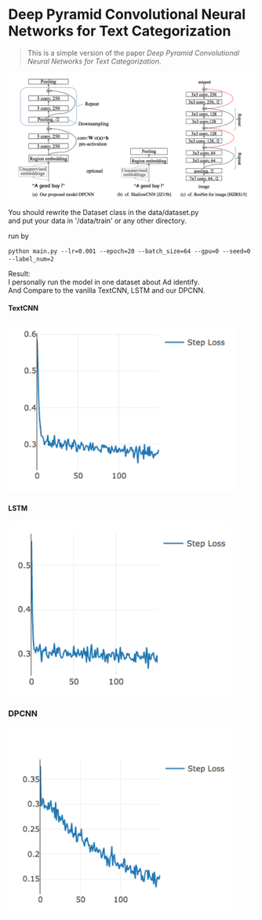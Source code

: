 # Deep Pyramid Convolutional Neural Networks for Text Categorization

> This is a simple version of the paper *Deep Pyramid Convolutional Neural Networks for Text Categorization*.


!['model'](./pictures/figure1.png)


You should rewrite the Dataset class in the data/dataset.py  
and put your data in '/data/train' or any other directory.

run by

```
python main.py --lr=0.001 --epoch=20 --batch_size=64 --gpu=0 --seed=0 --label_num=2			
```
Result:  
	I personally run the model in one dataset about Ad identify.  
	And Compare to the vanilla TextCNN, LSTM and our DPCNN. 
	 
#### TextCNN
!['TextCNN'](./pictures/textcnn.png)
	
#### LSTM  
!['LSTM'](./pictures/lstm.png)
	
### DPCNN
!['DPCNN](./pictures/dpcnn.png)